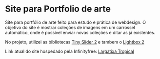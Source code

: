 # Site para Portfolio de arte
Site para portfólio de arte feito para estudo e prática de webdesign.
O objetivo do site é mostrar coleções de imagens em um carrossel automático, onde é possível enviar novas coleções e ditar as já existentes.

No projeto, utilizei as bibliotecas [Tiny Slider 2](https://ganlanyuan.github.io/tiny-slider/) e tambem o [Lightbox 2](https://lokeshdhakar.com/projects/lightbox2/)


Link atual do site hospedado pela Infinityfree: [Largatixa Tropical](https://largatixatropical.infinityfreeapp.com/)

